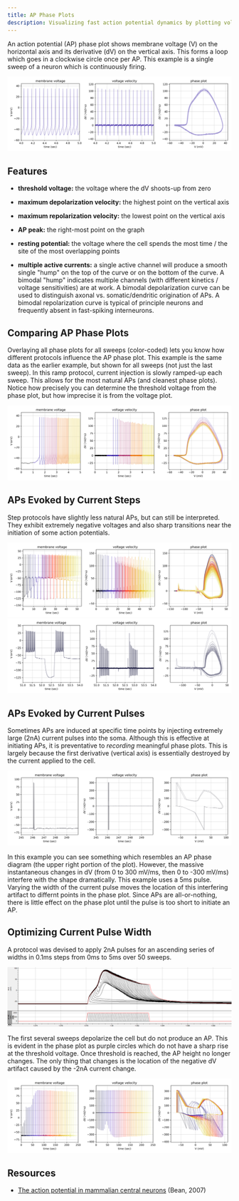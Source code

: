 ```yaml
---
title: AP Phase Plots
description: Visualizing fast action potential dynamics by plotting voltage against its rate of change
---
```


An action potential (AP) phase plot shows membrane voltage (V) on the horizontal axis and its derivative (dV) on the vertical axis. This forms a loop which goes in a clockwise circle once per AP. This example is a single sweep of a neuron which is continuously firing.

<img src="phase_17713012_last.png" class="img-fluid my-4">

## Features

* **threshold voltage:** the voltage where the dV shoots-up from zero

* **maximum depolarization velocity:** the highest point on the vertical axis

* **maximum repolarization velocity:** the lowest point on the vertical axis

* **AP peak:** the right-most point on the graph

* **resting potential:** the voltage where the cell spends the most time / the site of the most overlapping points

* **multiple active currents:** a single active channel will produce a smooth single "hump" on the top of the curve or on the bottom of the curve. A bimodal "hump" indicates multiple channels (with different kinetics / voltage sensitivities) are at work. A bimodal depolarization curve can be used to distinguish axonal vs. somatic/dendritic origination of APs. A bimodal repolarization curve is typical of principle neurons and frequently absent in fast-spiking interneurons.

## Comparing AP Phase Plots

Overlaying all phase plots for all sweeps (color-coded) lets you know how different protocols influence the AP phase plot. This example is the same data as the earlier example, but shown for all sweeps (not just the last sweep). In this ramp protocol, current injection is slowly ramped-up each sweep. This allows for the most natural APs (and cleanest phase plots). Notice how precisely you can determine the threshold voltage from the phase plot, but how imprecise it is from the voltage plot.

<img src="phase_17713012.png" class="img-fluid my-4">

## APs Evoked by Current Steps

Step protocols have slightly less natural APs, but can still be interpreted. They exhibit extremely negative voltages and also sharp transitions near the initiation of some action potentials.

<img src="phase_17713013.png" class="img-fluid my-4">

<img src="phase_17713013_last.png" class="img-fluid my-4">

## APs Evoked by Current Pulses

Sometimes APs are induced at specific time points by injecting extremely large (2nA) current pulses into the soma. Although this is effective at initiating APs, it is preventative to _recording_ meaningful phase plots. This is largely because the first derivative (vertical axis) is essentially destroyed by the current applied to the cell.

<img src="phase_17713016_last.png" class="img-fluid my-4">

In this example you can see something which resembles an AP phase diagram (the upper right portion of the plot). However, the massive instantaneous changes in dV (from 0 to 300 mV/ms, then 0 to -300 mV/ms) interfere with the shape dramatically. This example uses a 5ms pulse. Varying the width of the current pulse moves the location of this interfering artifact to differnt points in the phase plot. Since APs are all-or-nothing, there is little effect on the phase plot until the pulse is too short to initiate an AP.

## Optimizing Current Pulse Width

A protocol was devised to apply 2nA pulses for an ascending series of widths in 0.1ms steps from 0ms to 5ms over 50 sweeps.

<img src="demo.png" class="img-fluid my-4 border shadow-sm">

The first several sweeps depolarize the cell but do not produce an AP. This is evident in the phase plot as purple circles which do not have a sharp rise at the threshold voltage. Once threshold is reached, the AP height no longer changes. The only thing that changes is the location of the negative dV artifact caused by the -2nA current change.

<img src="phase_17713016.png" class="img-fluid my-4">

## Resources

* [The action potential in mammalian central neurons](https://www.nature.com/articles/nrn2148) (Bean, 2007)